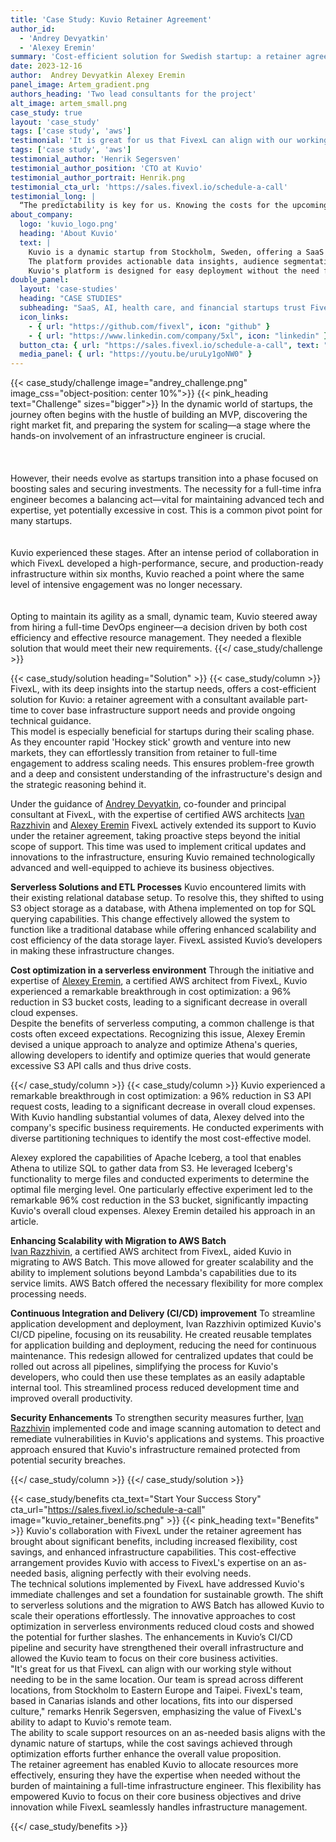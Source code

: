```yaml
---
title: 'Case Study: Kuvio Retainer Agreement'
author_id:
  - 'Andrey Devyatkin'
  - 'Alexey Eremin' 
summary: 'Cost-efficient solution for Swedish startup: a retainer agreement with a consultant available part-time to cover base infrastructure support needs and provide ongoing technical guidance.'
date: 2023-12-16
author:  Andrey Devyatkin Alexey Eremin
panel_image: Artem_gradient.png
authors_heading: 'Two lead consultants for the project'
alt_image: artem_small.png
case_study: true
layout: 'case_study'
tags: ['case study', 'aws']
testimonial: 'It is great for us that FivexL can align with our working style without needing to be in the same location'  
tags: ['case study', 'aws']  
testimonial_author: 'Henrik Segersven'
testimonial_author_position: 'CTO at Kuvio'
testimonial_author_portrait: Henrik.png
testimonial_cta_url: 'https://sales.fivexl.io/schedule-a-call'
testimonial_long: |
  “The predictability is key for us. Knowing the costs for the upcoming month simplifies our budgeting process significantly. The retainer setup just works well for us. It aligns with our workflow, and we actually find that we work more effectively under this model. It's straightforward and efficient.”
about_company:
  logo: 'kuvio_logo.png'
  heading: 'About Kuvio'
  text: |
    Kuvio is a dynamic startup from Stockholm, Sweden, offering a SaaS platform for Marketing Data Activation tailored to the retail e-commerce industry.  
    The platform provides actionable data insights, audience segmentation, and profit optimization services, enabling e-commerce businesses to make informed decisions and improve outcomes.  
    Kuvio's platform is designed for easy deployment without the need for developer assistance from the client's side, ensuring it's accessible and efficient for all users.
double_panel:
  layout: 'case-studies'
  heading: "CASE STUDIES"
  subheading: "SaaS, AI, health care, and financial startups trust FivexL to build their infrastructure in AWS, empowering their businesses to grow faster. Learn how."
  icon_links:
    - { url: "https://github.com/fivexl", icon: "github" }
    - { url: "https://www.linkedin.com/company/5xl", icon: "linkedin" }
  button_cta: { url: "https://sales.fivexl.io/schedule-a-call", text: "Book a consultation" }
  media_panel: { url: "https://youtu.be/uruLy1goNW0" }
---
```

{{< case_study/challenge  image="andrey_challenge.png" image_css="object-position: center 10%">}}
{{< pink_heading text="Challenge"  sizes="bigger">}}
In the dynamic world of startups, the journey often begins with the hustle of building an MVP, discovering the right market fit, and preparing the system for scaling—a stage where the hands-on involvement of an infrastructure engineer is crucial.<br/>  
<br/>  
However, their needs evolve as startups transition into a phase focused on boosting sales and securing investments. The necessity for a full-time infra engineer becomes a balancing act—vital for maintaining advanced tech and expertise, yet potentially excessive in cost. This is a common pivot point for many startups.<br/>  
<br/>
Kuvio experienced these stages. After an intense period of collaboration in which FivexL developed a high-performance, secure, and production-ready infrastructure within six months, Kuvio reached a point where the same level of intensive engagement was no longer necessary.<br/>
<br/>  
Opting to maintain its agility as a small, dynamic team, Kuvio steered away from hiring a full-time DevOps engineer—a decision driven by both cost efficiency and effective resource management. They needed a flexible solution that would meet their new requirements.
{{</ case_study/challenge >}}
  
{{< case_study/solution heading="Solution" >}}
{{< case_study/column >}}
FivexL, with its deep insights into the startup needs, offers a cost-efficient solution for Kuvio: a retainer agreement with a consultant available part-time to cover base infrastructure support needs and provide ongoing technical guidance.  
This model is especially beneficial for startups during their scaling phase. As they encounter rapid 'Hockey stick' growth and venture into new markets, they can effortlessly transition from retainer to full-time engagement to address scaling needs. This ensures problem-free growth and a deep and consistent understanding of the infrastructure's design and the strategic reasoning behind it.  
  
Under the guidance of [Andrey Devyatkin](https://fivexl.io/author/andrey-devyatkin/), co-founder and principal consultant at FivexL, with the expertise of certified AWS architects [Ivan Razzhivin](https://fivexl.io/author/ivan-razzhivin/) and [Alexey Eremin](https://fivexl.io/author/alexey-eremin/) FivexL actively extended its support to Kuvio under the retainer agreement, taking proactive steps beyond the initial scope of support. This time was used to implement critical updates and innovations to the infrastructure, ensuring Kuvio remained technologically advanced and well-equipped to achieve its business objectives.  
  
**Serverless Solutions and ETL Processes**
Kuvio encountered limits with their existing relational database setup. To resolve this, they shifted to using S3 object storage as a database, with Athena implemented on top for SQL querying capabilities. This change effectively allowed the system to function like a traditional database while offering enhanced scalability and cost efficiency of the data storage layer. FivexL assisted Kuvio’s developers in making these infrastructure changes.  
  
**Cost optimization in a serverless environment**
Through the initiative and expertise of [Alexey Eremin](https://fivexl.io/author/alexey-eremin/), a certified AWS architect from FivexL, Kuvio experienced a remarkable breakthrough in cost optimization: a 96% reduction in S3 bucket costs, leading to a significant decrease in overall cloud expenses.  
Despite the benefits of serverless computing, a common challenge is that costs often exceed expectations. Recognizing this issue, Alexey Eremin devised a unique approach to analyze and optimize Athena's queries, allowing developers to identify and optimize queries that would generate excessive S3 API calls and thus drive costs.  
  
{{</ case_study/column >}}
{{< case_study/column >}}
Kuvio experienced a remarkable breakthrough in cost optimization: a 96% reduction in S3 API request costs, leading to a significant decrease in overall cloud expenses. With Kuvio handling substantial volumes of data, Alexey delved into the company's specific business requirements. He conducted experiments with diverse partitioning techniques to identify the most cost-effective model.  
  
Alexey explored the capabilities of Apache Iceberg, a tool that enables Athena to utilize SQL to gather data from S3. He leveraged Iceberg's functionality to merge files and conducted experiments to determine the optimal file merging level. One particularly effective experiment led to the remarkable 96% cost reduction in the S3 bucket, significantly impacting Kuvio's overall cloud expenses. Alexey Eremin detailed his approach in an article.  
  
**Enhancing Scalability with Migration to AWS Batch**  
[Ivan Razzhivin](https://fivexl.io/author/ivan-razzhivin/), a certified AWS architect from FivexL, aided Kuvio in migrating to AWS Batch. This move allowed for greater scalability and the ability to implement solutions beyond Lambda's capabilities due to its service limits. AWS Batch offered the necessary flexibility for more complex processing needs.  
  
**Continuous Integration and Delivery (CI/CD) improvement**
To streamline application development and deployment, Ivan Razzhivin optimized Kuvio's CI/CD pipeline, focusing on its reusability. 
He created reusable templates for application building and deployment, reducing the need for continuous maintenance. This redesign allowed for centralized updates that could be rolled out across all pipelines, simplifying the process for Kuvio's developers, who could then use these templates as an easily adaptable internal tool. This streamlined process reduced development time and improved overall productivity.  
  
**Security Enhancements**
To strengthen security measures further, [Ivan Razzhivin](https://fivexl.io/author/ivan-razzhivin/) implemented code and image scanning automation to detect and remediate vulnerabilities in Kuvio's applications and systems. This proactive approach ensured that Kuvio's infrastructure remained protected from potential security breaches.
  
{{</ case_study/column >}}
{{</ case_study/solution >}}

{{< case_study/benefits
    cta_text="Start Your Success Story"
    cta_url="https://sales.fivexl.io/schedule-a-call"
    image="kuvio_retainer_benefits.png"
    >}}
{{< pink_heading text="Benefits" >}}
Kuvio's collaboration with FivexL under the retainer agreement has brought about significant benefits, including increased flexibility, cost savings, and enhanced infrastructure capabilities. This cost-effective arrangement provides Kuvio with access to FivexL's expertise on an as-needed basis, aligning perfectly with their evolving needs.  
The technical solutions implemented by FivexL have addressed Kuvio's immediate challenges and set a foundation for sustainable growth. The shift to serverless solutions and the migration to AWS Batch has allowed Kuvio to scale their operations effortlessly. The innovative approaches to cost optimization in serverless environments reduced cloud costs and showed the potential for further slashes. The enhancements in Kuvio’s CI/CD pipeline and security have strengthened their overall infrastructure and allowed the Kuvio team to focus on their core business activities.  
"It's great for us that FivexL can align with our working style without needing to be in the same location. Our team is spread across different locations, from Stockholm to Eastern Europe and Taipei. FivexL's team, based in Canarias islands and other locations, fits into our dispersed culture," remarks Henrik Segersven, emphasizing the value of FivexL's ability to adapt to Kuvio's remote team.  
The ability to scale support resources on an as-needed basis aligns with the dynamic nature of startups, while the cost savings achieved through optimization efforts further enhance the overall value proposition.  
The retainer agreement has enabled Kuvio to allocate resources more effectively, ensuring they have the expertise when needed without the burden of maintaining a full-time infrastructure engineer. This flexibility has empowered Kuvio to focus on their core business objectives and drive innovation while FivexL seamlessly handles infrastructure management.

{{</ case_study/benefits >}}
